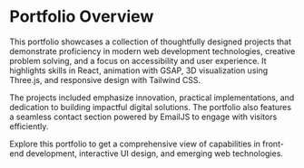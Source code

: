 # Portfolio Overview

This portfolio showcases a collection of thoughtfully designed projects that demonstrate proficiency in modern web development technologies, creative problem solving, and a focus on accessibility and user experience. It highlights skills in React, animation with GSAP, 3D visualization using Three.js, and responsive design with Tailwind CSS. 

The projects included emphasize innovation, practical implementations, and dedication to building impactful digital solutions. The portfolio also features a seamless contact section powered by EmailJS to engage with visitors efficiently.

Explore this portfolio to get a comprehensive view of capabilities in front-end development, interactive UI design, and emerging web technologies.
